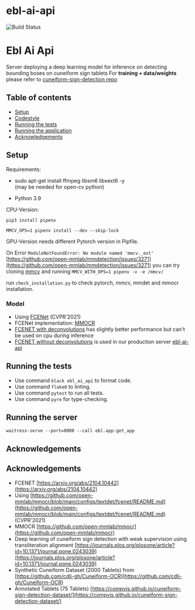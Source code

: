 # ebl-ai-api
![Build Status](https://github.com/ElectronicBabylonianLiterature/ebl-ai-api/workflows/CI/badge.svg?branch=main)

# Ebl Ai Api
Server deploying a deep learning model for inference on detecting bounding boxes on cuneiform sign tablets
For **training + data/weights** please refer to [cuneiform-sign-detection repo](https://github.com/ElectronicBabylonianLiterature/cuneiform-sign-detection)


## Table of contents

* [Setup](#setup)
* [Codestyle](#codestyle)
* [Running the tests](#running-the-tests)
* [Running the application](#running-the-application)
* [Acknowledgements](#acknowledgements)

## Setup

Requirements:

* sudo apt-get install ffmpeg libsm6 libxext6  -y  
  (may be needed for open-cv python)


* Python 3.9

CPU-Version:

`pip3 install pipenv`

`MMCV_OPS=1 pipenv install --dev --skip-lock`

GPU-Version needs different Pytorch version in Pipfile.

On Error `ModuleNotFoundError: No module named 'mmcv._ext'` [https://github.com/open-mmlab/mmdetection/issues/3271](https://github.com/open-mmlab/mmdetection/issues/3271) you can 
try cloning [mmcv](https://github.com/open-mmlab/mmcv) and running `MMCV_WITH_OPS=1 pipenv -v -e /mmcv/`

run `check_installation.py` to check pytorch, mmcv, mmdet and mmocr installation.

### Model
- Using [FCENet](https://github.com/open-mmlab/mmocr/blob/main/configs/textdet/fcenet/README.md) (CVPR'2021)
- FCENet implementation: [MMOCR](https://github.com/open-mmlab/mmocr)
- [FCENET with deconvolutions](https://mmocr.readthedocs.io/en/latest/textdet_models.html#id5) has slightly better performance but can't be used on cpu during inference
- [FCENET without deconvolutions](https://mmocr.readthedocs.io/en/latest/textdet_models.html#id6) is used in our production server [ebl-ai-api](https://github.com/ElectronicBabylonianLiterature/ebl-ai-api)


## Running the tests
- Use command `black ebl_ai_api` to format code.
- Use command `flake8` to linting.
- Use command `pytest` to run all tests.
- Use command `pyre` for type-checking.

## Running the server
`waitress-serve --port=8000 --call ebl.app:get_app`

## Acknowledgements
## Acknowledgements
- FCENET [https://arxiv.org/abs/2104.10442](https://arxiv.org/abs/2104.10442)
- Using [https://github.com/open-mmlab/mmocr/blob/main/configs/textdet/fcenet/README.md](https://github.com/open-mmlab/mmocr/blob/main/configs/textdet/fcenet/README.md) (CVPR'2021)
- MMOCR [https://github.com/open-mmlab/mmocr](https://github.com/open-mmlab/mmocr)
- Deep learning of cuneiform sign detection with weak supervision using transliteration alignment [https://journals.plos.org/plosone/article?id=10.1371/journal.pone.0243039](https://journals.plos.org/plosone/article?id=10.1371/journal.pone.0243039)
- Synthetic Cuneiform Dataset (2000 Tablets) from [https://github.com/cdli-gh/Cuneiform-OCR](https://github.com/cdli-gh/Cuneiform-OCR)
- Annotated Tablets (75 Tablets) [https://compvis.github.io/cuneiform-sign-detection-dataset/](https://compvis.github.io/cuneiform-sign-detection-dataset/)